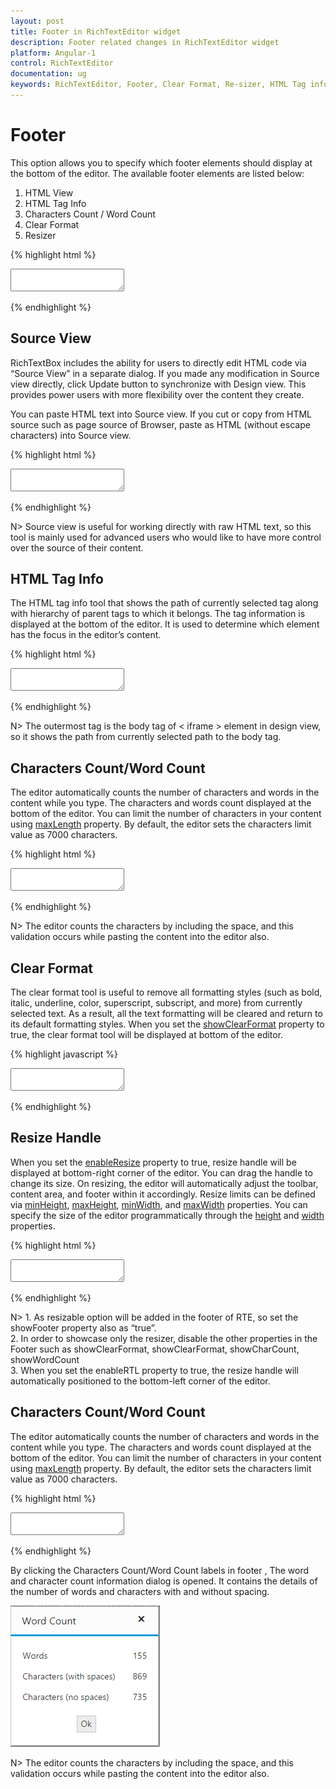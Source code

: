 ```yaml
---
layout: post
title: Footer in RichTextEditor widget
description: Footer related changes in RichTextEditor widget
platform: Angular-1
control: RichTextEditor
documentation: ug
keywords: RichTextEditor, Footer, Clear Format, Re-sizer, HTML Tag info, Characters Count, Word Count
---
```


# Footer

This option allows you to specify which footer elements should display at the bottom of the editor. The available footer elements are listed below:

1. HTML View
2. HTML Tag Info
3. Characters Count / Word Count 
4. Clear Format
5. Resizer

{% highlight html %}

<textarea id="texteditor" ej-rte e-showfooter="true"></textarea>

{% endhighlight %}

## Source View

RichTextBox includes the ability for users to directly edit HTML code via “Source View” in a separate dialog. If you made any modification in Source view directly, click Update button to synchronize with Design view. This provides power users with more flexibility over the content they create.

You can paste HTML text into Source view. If you cut or copy from HTML source such as page source of Browser, paste as HTML (without escape characters) into Source view.

{% highlight html %}

 <textarea id="texteditor" ej-rte e-showfooter="true" e-showhtmlsource="true"></textarea>

{% endhighlight %}

N> Source view is useful for working directly with raw HTML text, so this tool is mainly used for advanced users who would like to have more control over the source of their content. 

## HTML Tag Info

The HTML tag info tool that shows the path of currently selected tag along with hierarchy of parent tags to which it belongs. The tag information is displayed at the bottom of the editor. It is used to determine which element has the focus in the editor’s content. 

{% highlight html %}

<textarea id="texteditor" ej-rte e-showfooter="true" e-showhtmltaginfo="true"></textarea>

{% endhighlight %}

N> The outermost tag is the body tag of &lt; iframe &gt; element in design view, so it shows the path from currently selected path to the body tag.

## Characters Count/Word Count

The editor automatically counts the number of characters and words in the content while you type. The characters and words count displayed at the bottom of the editor. You can limit the number of characters in your content using [maxLength](http://help.syncfusion.com/api/js/ejrte#members:maxlength) property. By default, the editor sets the characters limit value as 7000 characters.

{% highlight html %}
  
 <textarea id="texteditor" ej-rte e-showfooter="true" e-showwordcount="true" e-showcharcount="true" e-maxlength="500"></textarea>

{% endhighlight %}

N> The editor counts the characters by including the space, and this validation occurs while pasting the content into the editor also.

## Clear Format

The clear format tool is useful to remove all formatting styles (such as bold, italic, underline, color, superscript, subscript, and more) from currently selected text. As a result, all the text formatting will be cleared and return to its default formatting styles. When you set the [showClearFormat](http://help.syncfusion.com/api/js/ejrte#members:showclearformat) property to true, the clear format tool will be displayed at bottom of the editor.

{% highlight javascript %}

<textarea id="texteditor" ej-rte e-showfooter="true" e-showclearformat="true"></textarea>

{% endhighlight %}

## Resize Handle

When you set the [enableResize](http://help.syncfusion.com/api/js/ejrte#members:enableresize) property to true, resize handle will be displayed at bottom-right corner of the editor. You can drag the handle to change its size. On resizing, the editor will automatically adjust the toolbar, content area, and footer within it accordingly. Resize limits can be defined via [minHeight](http://help.syncfusion.com/api/js/ejrte#members:minheight), [maxHeight](http://help.syncfusion.com/api/js/ejrte#members:maxheight), [minWidth](http://help.syncfusion.com/api/js/ejrte#members:minwidth), and [maxWidth](http://help.syncfusion.com/api/js/ejrte#members:maxwidth) properties. You can specify the size of the editor programmatically through the [height](http://help.syncfusion.com/api/js/ejrte#members:height) and [width](http://help.syncfusion.com/api/js/ejrte#members:width) properties. 

{% highlight html %}

<textarea id="texteditor" ej-rte e-showfooter="true" e-enableresize="true" e-width="600" e-minwidth="250" e-maxwidth="750" e-height="300" e-minheight="250" e-maxheight="500"></textarea>

{% endhighlight %}

N>  1.	As resizable option will be added in the footer of RTE, so set the showFooter property also as “true”.   <BR>
2.	In order to showcase only the resizer, disable the other properties in the Footer such as showClearFormat,  showClearFormat,  showCharCount, showWordCount <BR> 
3.	When you set the enableRTL property to true, the resize handle will automatically positioned to the bottom-left corner of the editor. <BR>

## Characters Count/Word Count

The editor automatically counts the number of characters and words in the content while you type. The characters and words count displayed at the bottom of the editor. You can limit the number of characters in your content using [maxLength](http://help.syncfusion.com/api/js/ejrte#members:maxlength) property. By default, the editor sets the characters limit value as 7000 characters.

{% highlight html %}

<textarea id="texteditor" ej-rte e-showfooter="true" e-showwordcount="true" e-showcharcount="true" e-maxlength="500"></textarea>

{% endhighlight %}

By clicking the Characters Count/Word Count labels in footer , The word and character count information dialog is opened. It contains the details of the number of words and characters with and without spacing.  

![](UserInterface_images/wordchar.png)

N> The editor counts the characters by including the space, and this validation occurs while pasting the content into the editor also.